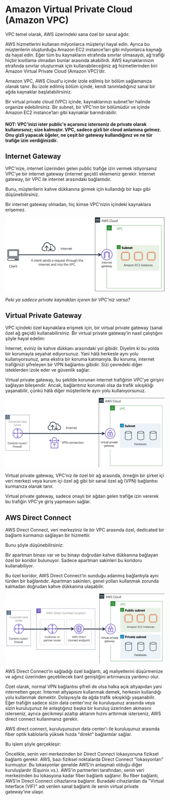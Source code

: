 # Amazon Virtual Private Cloud (Amazon VPC)

VPC temel olarak, AWS üzerindeki sana özel bir sanal ağdır.

AWS hizmetlerini kullanan milyonlarca müşteriyi hayal edin. Ayrıca bu müşterilerin oluşturduğu Amazon EC2 instance’ları gibi milyonlarca kaynağı da hayal edin. Eğer tüm bu kaynakların etrafında sınırlar olmasaydı, ağ trafiği hiçbir kısıtlama olmadan bunlar arasında akabilirdi. AWS kaynaklarınızın etrafında sınırlar oluşturmak için kullanabileceğiniz ağ hizmetlerinden biri
Amazon Virtual Private Cloud (Amazon VPC)’dir.

Amazon VPC, AWS Cloud'u içinde izole edilmiş bir bölüm sağlamanıza olanak tanır. Bu izole edilmiş bölüm içinde, kendi tanımladığınız sanal bir ağda kaynaklar başlatabilirsiniz.

Bir virtual private cloud (VPC) içinde, kaynaklarınızı subnet’ler halinde organize edebilirsiniz. Bir subnet, bir VPC’nin bir bölümüdür ve içinde Amazon EC2 instance’ları gibi kaynaklar barındırabilir.

#### NOT: VPC'inizi ister public'e açarsınız isterseniz de private olarak kullanırsınız; size kalmıştır. VPC, sadece gizli bir cloud anlamına gelmez. Onu gizli yapacak öğeler, ne çeşit bir gateway kullandığınız ve ne tür trafiğe izin verdiğinizdir.

## Internet Gateway

VPC'nize, internet üzerinden gelen public trafiğe izin vermek istiyorsanız VPC'ye bir internet gateway (internet geçidi) eklemeniz gerekir. Internet gateway, bir VPC ile internet arasındaki bağlantıdır. 

Bunu, müşterilerin kahve dükkanına girmek için kullandığı bir kapı gibi düşünebilirsiniz.

Bir internet gateway olmadan, hiç kimse VPC’nizin içindeki kaynaklara erişemez.

![image](images/awsgateway.png)

*Peki ya sadece private kaynakları içeren bir VPC'niz varsa?*

## Virtual Private Gateway

VPC içindeki özel kaynaklara erişmek için, bir virtual private gateway (sanal özel ağ geçidi) kullanabilirsiniz. Bir virtual private gateway’in nasıl çalıştığını şöyle hayal edelim:

İnternet, eviniz ile kahve dükkanı arasındaki yol gibidir. Diyelim ki bu yolda bir korumayla seyahat ediyorsunuz. Yani hâlâ herkesle aynı yolu kullanıyorsunuz, ama ekstra bir koruma katmanıyla. Bu koruma, internet trafiğinizi şifreleyen bir VPN bağlantısı gibidir. Sizi çevredeki diğer isteklerden izole eder ve güvenlik sağlar.

Virtual private gateway, bu şekilde korunan internet trafiğinin VPC’ye girişini sağlayan bileşendir. Ancak, bağlantınız korumalı olsa da trafik sıkışıklığı yaşanabilir, çünkü hâlâ diğer müşterilerle aynı yolu kullanıyorsunuz.

![image](images/vpn.png)

Virtual private gateway, VPC’niz ile özel bir ağ arasında, örneğin bir şirket içi veri merkezi veya kurum içi özel ağ gibi
bir sanal özel ağ (VPN) bağlantısı kurmanıza olanak tanır.

Virtual private gateway, sadece onaylı bir ağdan gelen trafiğe izin vererek bu trafiğin VPC’ye giriş yapmasını sağlar.

## AWS Direct Connect

AWS Direct Connect, veri merkeziniz ile bir VPC arasında özel, dedicated bir bağlantı kurmanızı sağlayan bir hizmettir.

Bunu şöyle düşünebilirsiniz:

Bir apartman binası var ve bu binayı doğrudan kahve dükkanına bağlayan özel bir koridor bulunuyor.
Sadece apartman sakinleri bu koridoru kullanabiliyor.

Bu özel koridor, AWS Direct Connect’in sunduğu adanmış bağlantıyla aynı türden bir bağlantıdır. Apartman sakinleri, genel yolları kullanmak zorunda kalmadan doğrudan kahve dükkanına ulaşabilir.

![image](images/directconnect.png)

AWS Direct Connect’in sağladığı özel bağlantı, ağ maliyetlerini düşürmenize ve ağınız üzerinden geçebilecek bant genişliğini artırmanıza yardımcı olur.

Özet olarak, normal VPN bağlantısı şifreli de olsa halka açık altyapıdan yani internetten geçer. İnternet altyapısını kullanmak demek, herkesin kullandığı yolu kullanmak demektir. Dolayısıyla da ağda trafik sıkışıklığı yaşanabilir. Eğer trafiğin sadece sizin data center'ınız ile kuruluşunuz arasında veya sizin kuruluşunuz ile anlaştığınız başka bir kuruluş üzerinden akmasını isterseniz, ayrıca gecikmeyi azaltıp aktarım hızını arttırmak isterseniz, AWS direct connect kullanmanız gerekir. 

AWS direct connect, kuruluşunuzun data center'ı ile kuruluşunuz arasında fiber optik kablolarla yüksek hızda "direkt" bağlantılar sağlar.

Bu işlem şöyle gerçekleşir:

Öncelikle, senin veri merkezinden bir Direct Connect lokasyonuna fiziksel bağlantı gerekir. AWS, bazı fiziksel noktalarda Direct Connect "lokasyonları" kurmuştur. Bu lokasyonlar genelde AWS'in anlaşmalı olduğu diğer kuruluşlardır (Equinix vs.). AWS'in partnerleri tarafından, senin veri merkezinden bu lokasyona kadar fiber bağlantı sağlanır. Bu fiber bağlantı, AWS’in Direct Connect cihazlarına bağlanır. Buradaki cihazlardan da "Virtual Interface (VIF)" adı verilen sanal bağlantı ile senin virtual private gateway'ine ulaşır.















